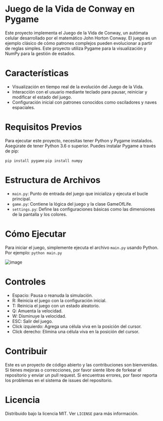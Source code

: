 # Juego de la Vida de Conway en Pygame
Este proyecto implementa el Juego de la Vida de Conway, un autómata celular desarrollado por el matemático John Horton Conway. El juego es un ejemplo clásico de cómo patrones complejos pueden evolucionar a partir de reglas simples. Este proyecto utiliza Pygame para la visualización y NumPy para la gestión de estados.

# Características
- Visualización en tiempo real de la evolución del Juego de la Vida.
- Interacción con el usuario mediante teclado para pausar, reiniciar y modificar el estado del juego.
- Configuración inicial con patrones conocidos como osciladores y naves espaciales.

# Requisitos Previos
Para ejecutar este proyecto, necesitas tener Python y Pygame instalados. Asegúrate de tener Python 3.6 o superior. Puedes instalar Pygame a través de pip:

`pip install pygame`
`pip install numpy`

# Estructura de Archivos
- `main.py`: Punto de entrada del juego que inicializa y ejecuta el bucle principal.
- `game.py`: Contiene la lógica del juego y la clase GameOfLife.
- `settings.py`: Define las configuraciones básicas como las dimensiones de la pantalla y los colores.

# Cómo Ejecutar
Para iniciar el juego, simplemente ejecuta el archivo `main.py` usando Python. Por ejemplo: `python main.py`

![image](https://github.com/lordimpi/GameOfLife/assets/53197926/d18eefc5-f364-4d19-81b2-053121848c9c)

# Controles
- Espacio: Pausa o reanuda la simulación.
- R: Reinicia el juego con la configuración inicial.
- T: Reinicia el juego con un estado aleatorio.
- Q: Amuenta la velocidad.
- W: Disminuye la velocidad.
- ESC: Salir del juego.
- Click izquierdo: Agrega una célula viva en la posición del cursor.
- Click derecho: Elimina una célula viva en la posición del cursor.

# Contribuir
Este es un proyecto de código abierto y las contribuciones son bienvenidas. Si tienes mejoras o correcciones, por favor siente libre de forkear el repositorio y enviar un pull request. Si encuentras errores, por favor reporta los problemas en el sistema de issues del repositorio.

# Licencia
Distribuido bajo la licencia MIT. Ver `LICENSE` para más información.
